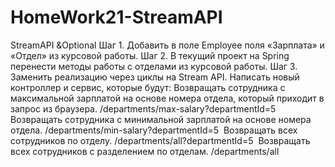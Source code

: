 # HomeWork21-StreamAPI
StreamAPI &amp;Optional
Шаг 1. Добавить в поле Employee поля «Зарплата» и «Отдел» из курсовой работы.
Шаг 2. В текущий проект на Spring перенести методы работы с отделами из курсовой работы. 
Шаг 3. Заменить реализацию через циклы на Stream API. Написать новый контроллер и сервис, которые будут:
Возвращать сотрудника с максимальной зарплатой на основе номера отдела, который приходит в запрос из браузера.
/departments/max-salary?departmentId=5
​
 Возвращать сотрудника с минимальной зарплатой на основе номера отдела.
 /departments/min-salary?departmentId=5 
​
Возвращать всех сотрудников по отделу. 
/departments/all?departmentId=5
​
Возвращать всех сотрудников с разделением по отделам.
 /departments/all
